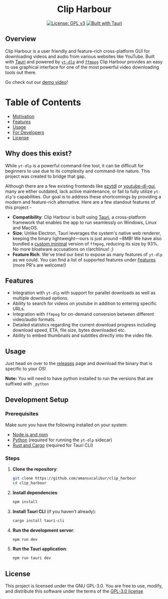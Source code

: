 <div align="center">
<h1>Clip Harbour</h1>
 
[![License: GPL v3](https://img.shields.io/badge/License-GPLv3-blue.svg)](https://www.gnu.org/licenses/gpl-3.0)
[![Built with Tauri](https://img.shields.io/badge/Built%20with-Tauri-blue)](https://tauri.app)

</div>

## Overview
Clip Harbour is a user friendly and feature-rich cross-platform GUI for downloading videos and audio from various websites like YouTube. Built with [Tauri](https://github.com/tauri-apps/tauri) and powered by [`yt-dlp`](https://github.com/yt-dlp/yt-dlp) and [`ffmpeg`](https://www.ffmpeg.org/) Clip Harbour provides an easy to use graphical interface for one of the most powerful video downloading tools out there.

Go check out our [demo video](https://www.youtube.com/watch?v=VYv4jSYCPak)!

# Table of Contents

- [Motivation](#why-does-this-exist)
- [Features](#features)
- [Usage](#usage)
- [For Developers](#development-setup)
- [License](#license)

## Why does this exist?
While `yt-dlp` is a powerful command-line tool, it can be difficult for beginners to use due to its complexity and command-line nature. This project was created to bridge that gap.  

Although there are a few existing frontends like [ezytdl](https://github.com/sylviiu/ezytdl) or [youtube-dl-gui](https://github.com/jely2002/youtube-dl-gui), many are either outdated, lack active maintenance, or fail to fully utilize `yt-dlp`'s capabilities. Our goal is to address these shortcomings by providing a modern and feature-rich alternative. Here are a few standout features of this project - 

- **Compatibility**: Clip Harbour is built using [Tauri](https://github.com/tauri-apps/tauri), a cross-platform framework that enables the app to run seamlessly on Windows, Linux and MacOS.
- **Size**: Unlike Electron, Tauri leverages the system's native web renderer, keeping the binary lightweight—ours is just around ~8MB! We have also bundled a [custom minimal](ffmpeg_build.sh) version of `ffmpeg`, reducing its size by 93%. No more bloatware accusations on r/archlinux! ;)
- **Feature Rich**: We've tried our best to expose as many features of `yt-dlp` as we could. You can find a list of supported features under [Features](#features) (more PR's are welcome!)

## Features
  * Integration with `yt-dlp` with support for parallel downloads as well as multiple download options.
  * Ability to search for videos on youtube in addition to entering specific URLs.
  * Integration with `ffmpeg` for on-demand conversion between different video/audio formats.
  * Detailed statistics regarding the current download progress including download speed, ETA, file size, bytes downloaded etc.
  * Ability to embed thumbnails and subtitles directly into the video file.

## Usage
Just head on over to the [releases](https://github.com/amansxcalibur/clip_harbour/releases) page and download the binary that is specific to your OS!

**Note:** You will need to have python installed to run the versions that are suffixed with `_python`

## Development Setup
### Prerequisites
Make sure you have the following installed on your system:
- [Node.js and npm](https://nodejs.org/)
- [Python](https://www.python.org/) (required for running the `yt-dlp` sidecar)
- [Rust and Cargo](https://www.rust-lang.org/tools/install) (required for Tauri CLI)

### Steps
1. **Clone the repository**:
   ```bash
   git clone https://github.com/amansxcalibur/clip_harbour
   cd clip_harbour
   ```
2. **Install dependencies**:
   ```bash
   npm install
   ```
3. **Install Tauri CLI** (if you haven't already):
   ```bash
   cargo install tauri-cli
   ```
4. **Run the development server**:
   ```bash
   npm run dev
   ```
5. **Run the Tauri application**:
   ```bash
   npm run tauri dev
   ```
## License
This project is licensed under the GNU GPL-3.0. You are free to use, modify, and distribute this software under the terms of the [GPL-3.0 license](https://github.com/amansxcalibur/clip_harbour/blob/main/LICENSE.md)
